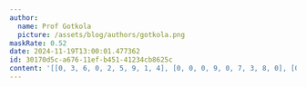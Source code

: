```yaml
---
author:
  name: Prof Gotkola
  picture: /assets/blog/authors/gotkola.png
maskRate: 0.52
date: 2024-11-19T13:00:01.477362
id: 30170d5c-a676-11ef-b451-41234cb8625c
content: '[[0, 3, 6, 0, 2, 5, 9, 1, 4], [0, 0, 0, 9, 0, 7, 3, 8, 0], [0, 9, 0, 6, 0, 0, 0, 0, 5], [0, 7, 0, 1, 6, 0, 0, 4, 0], [4, 5, 0, 0, 3, 0, 0, 0, 9], [0, 1, 0, 4, 5, 9, 0, 0, 0], [0, 0, 0, 3, 0, 0, 6, 5, 8], [5, 0, 0, 0, 9, 6, 0, 7, 3], [3, 6, 7, 0, 0, 0, 0, 9, 0]]'
---
```

